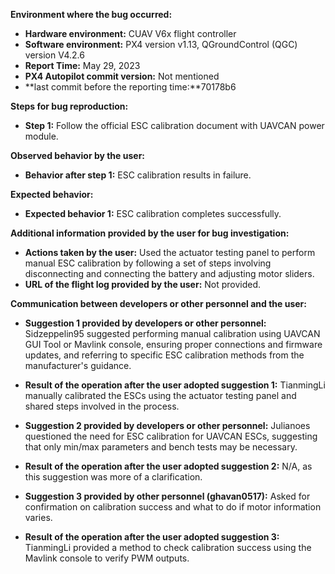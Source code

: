 **Environment where the bug occurred:**

- **Hardware environment:** CUAV V6x flight controller
- **Software environment:** PX4 version v1.13, QGroundControl (QGC) version V4.2.6
- **Report Time:** May 29, 2023
- **PX4 Autopilot commit version:** Not mentioned
- **last commit before the reporting time:**70178b6

**Steps for bug reproduction:**

- **Step 1:** Follow the official ESC calibration document with UAVCAN power module.

**Observed behavior by the user:**

- **Behavior after step 1:** ESC calibration results in failure.

**Expected behavior:**

- **Expected behavior 1:** ESC calibration completes successfully.

**Additional information provided by the user for bug investigation:**

- **Actions taken by the user:** Used the actuator testing panel to perform manual ESC calibration by following a set of steps involving disconnecting and connecting the battery and adjusting motor sliders.
- **URL of the flight log provided by the user:** Not provided.

**Communication between developers or other personnel and the user:**

- **Suggestion 1 provided by developers or other personnel:** Sidzeppelin95 suggested performing manual calibration using UAVCAN GUI Tool or Mavlink console, ensuring proper connections and firmware updates, and referring to specific ESC calibration methods from the manufacturer's guidance.

- **Result of the operation after the user adopted suggestion 1:** TianmingLi manually calibrated the ESCs using the actuator testing panel and shared steps involved in the process.

- **Suggestion 2 provided by developers or other personnel:** Julianoes questioned the need for ESC calibration for UAVCAN ESCs, suggesting that only min/max parameters and bench tests may be necessary.

- **Result of the operation after the user adopted suggestion 2:** N/A, as this suggestion was more of a clarification.

- **Suggestion 3 provided by other personnel (ghavan0517):** Asked for confirmation on calibration success and what to do if motor information varies.

- **Result of the operation after the user adopted suggestion 3:** TianmingLi provided a method to check calibration success using the Mavlink console to verify PWM outputs.

